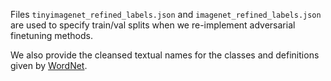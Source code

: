 Files `tinyimagenet_refined_labels.json` and `imagenet_refined_labels.json` are used to specify train/val splits when we re-implement adversarial finetuning methods. 

We also provide the cleansed textual names for the classes and definitions given by [WordNet](https://wordnet.princeton.edu/).
